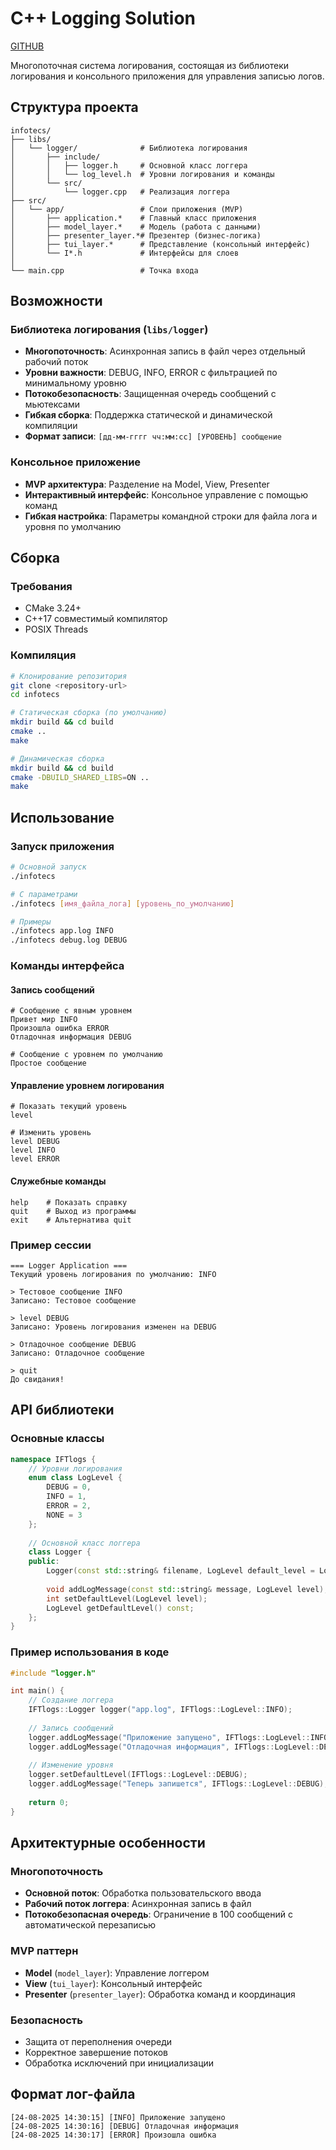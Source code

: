 # C++ Logging Solution

[GITHUB](https://github.com/murph666/infotecs_test_task)


Многопоточная система логирования, состоящая из библиотеки логирования и консольного приложения для управления записью логов.

## Структура проекта

```
infotecs/
├── libs/
│   └── logger/              # Библиотека логирования
│       ├── include/
│       │   ├── logger.h     # Основной класс логгера
│       │   └── log_level.h  # Уровни логирования и команды
│       └── src/
│           └── logger.cpp   # Реализация логгера
├── src/
│   └── app/                 # Слои приложения (MVP)
│       ├── application.*    # Главный класс приложения
│       ├── model_layer.*    # Модель (работа с данными)
│       ├── presenter_layer.*# Презентер (бизнес-логика)
│       ├── tui_layer.*      # Представление (консольный интерфейс)
│       └── I*.h             # Интерфейсы для слоев
│   
└── main.cpp                 # Точка входа
```

## Возможности

### Библиотека логирования (`libs/logger`)

- **Многопоточность**: Асинхронная запись в файл через отдельный рабочий поток
- **Уровни важности**: DEBUG, INFO, ERROR с фильтрацией по минимальному уровню
- **Потокобезопасность**: Защищенная очередь сообщений с мьютексами
- **Гибкая сборка**: Поддержка статической и динамической компиляции
- **Формат записи**: `[дд-мм-гггг чч:мм:сс] [УРОВЕНЬ] сообщение`

### Консольное приложение

- **MVP архитектура**: Разделение на Model, View, Presenter
- **Интерактивный интерфейс**: Консольное управление с помощью команд
- **Гибкая настройка**: Параметры командной строки для файла лога и уровня по умолчанию

## Сборка

### Требования
- CMake 3.24+
- C++17 совместимый компилятор
- POSIX Threads

### Компиляция

```bash
# Клонирование репозитория
git clone <repository-url>
cd infotecs

# Статическая сборка (по умолчанию)
mkdir build && cd build
cmake ..
make

# Динамическая сборка
mkdir build && cd build
cmake -DBUILD_SHARED_LIBS=ON ..
make
```

## Использование

### Запуск приложения

```bash
# Основной запуск
./infotecs

# С параметрами
./infotecs [имя_файла_лога] [уровень_по_умолчанию]

# Примеры
./infotecs app.log INFO
./infotecs debug.log DEBUG
```

### Команды интерфейса

#### Запись сообщений
```
# Сообщение с явным уровнем
Привет мир INFO
Произошла ошибка ERROR
Отладочная информация DEBUG

# Сообщение с уровнем по умолчанию
Простое сообщение
```

#### Управление уровнем логирования
```
# Показать текущий уровень
level

# Изменить уровень
level DEBUG
level INFO  
level ERROR
```

#### Служебные команды
```
help    # Показать справку
quit    # Выход из программы
exit    # Альтернатива quit
```

### Пример сессии

```
=== Logger Application ===
Текущий уровень логирования по умолчанию: INFO

> Тестовое сообщение INFO
Записано: Тестовое сообщение

> level DEBUG
Записано: Уровень логирования изменен на DEBUG

> Отладочное сообщение DEBUG  
Записано: Отладочное сообщение

> quit
До свидания!
```

## API библиотеки

### Основные классы

```cpp
namespace IFTlogs {
    // Уровни логирования
    enum class LogLevel {
        DEBUG = 0,
        INFO = 1, 
        ERROR = 2,
        NONE = 3
    };
    
    // Основной класс логгера
    class Logger {
    public:
        Logger(const std::string& filename, LogLevel default_level = LogLevel::INFO);
        
        void addLogMessage(const std::string& message, LogLevel level);
        int setDefaultLevel(LogLevel level);
        LogLevel getDefaultLevel() const;
    };
}
```

### Пример использования в коде

```cpp
#include "logger.h"

int main() {
    // Создание логгера
    IFTlogs::Logger logger("app.log", IFTlogs::LogLevel::INFO);
    
    // Запись сообщений
    logger.addLogMessage("Приложение запущено", IFTlogs::LogLevel::INFO);
    logger.addLogMessage("Отладочная информация", IFTlogs::LogLevel::DEBUG); // Не запишется
    
    // Изменение уровня
    logger.setDefaultLevel(IFTlogs::LogLevel::DEBUG);
    logger.addLogMessage("Теперь запишется", IFTlogs::LogLevel::DEBUG);
    
    return 0;
}
```

## Архитектурные особенности

### Многопоточность
- **Основной поток**: Обработка пользовательского ввода
- **Рабочий поток логгера**: Асинхронная запись в файл
- **Потокобезопасная очередь**: Ограничение в 100 сообщений с автоматической перезаписью

### MVP паттерн
- **Model** (`model_layer`): Управление логгером
- **View** (`tui_layer`): Консольный интерфейс
- **Presenter** (`presenter_layer`): Обработка команд и координация

### Безопасность
- Защита от переполнения очереди
- Корректное завершение потоков
- Обработка исключений при инициализации

## Формат лог-файла

```
[24-08-2025 14:30:15] [INFO] Приложение запущено
[24-08-2025 14:30:16] [DEBUG] Отладочная информация
[24-08-2025 14:30:17] [ERROR] Произошла ошибка
```